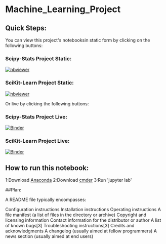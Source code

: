 # Machine_Learning_Project

## Quick Steps:
You can view this project's notebooksin static form by clicking on the following buttons:

### Scipy-Stats Project Static:
[![nbviewer](https://raw.githubusercontent.com/jupyter/design/master/logos/Badges/nbviewer_badge.svg)](https://nbviewer.org/github/Crash-Bandicode/Machine_Learning_Project/blob/main/%20scipy-stats.ipynb)

### SciKit-Learn Project Static:
[![nbviewer](https://raw.githubusercontent.com/jupyter/design/master/logos/Badges/nbviewer_badge.svg)](https://nbviewer.org/github/Crash-Bandicode/Machine_Learning_Project/blob/main/scikit-learn.ipynb)

Or live by clicking the following buttons:

### Scipy-Stats Project Live:
[![Binder](https://mybinder.org/badge_logo.svg)](https://mybinder.org/v2/gh/Crash-Bandicode/Machine_Learning_Project/HEAD?labpath=scipy-stats.ipynb)


### SciKit-Learn Project Live:
[![Binder](https://mybinder.org/badge_logo.svg)](https://mybinder.org/v2/gh/Crash-Bandicode/Machine_Learning_Project/HEAD?labpath=scikit-learn.ipynb)

## How to run this notebook:

1:Download [Anaconda]()
2:Download [cmder]()
3:Run 'jupyter lab'

##Plan:

A README file typically encompasses:

Configuration instructions
Installation instructions
Operating instructions
A file manifest (a list of files in the directory or archive)
Copyright and licensing information
Contact information for the distributor or author
A list of known bugs[3]
Troubleshooting instructions[3]
Credits and acknowledgments
A changelog (usually aimed at fellow programmers)
A news section (usually aimed at end users)
